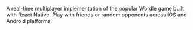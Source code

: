 A real-time multiplayer implementation of the popular Wordle game built with React Native. Play with friends or random opponents across iOS and Android platforms.
